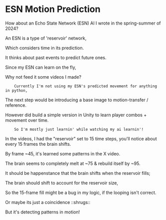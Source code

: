# ESN Motion Prediction

How about an Echo State Network (ESN) AI I wrote in the spring-summer of 2024?

An ESN is a type of 'reservoir' network,
        
Which considers time in its prediction.
        
It thinks about past events to predict future ones.

Since my ESN can learn on the fly,
      
   Why not feed it some videos I made?

        Currently I'm not using my ESN's predicted movement for anything in python,
        
   The next step would be introducing a base image to motion-transfer / reference.
        
However did build a simple version in Unity to learn player combos + movement over time.

        So I'm mostly just learnin' while watching my ai learnin'!

In the videos, I had the "reservoir" set to 15 time steps, you'll notice about every 15 frames the brain shifts.
        
By frame ~45, it's learned some patterns in the X video.
        
The brain seems to completely melt at ~75 & rebuild itself by ~95. 

It should be happenstance that the brain shifts when the reservoir fills;
        
The brain should shift to account for the reservoir size,
        
So the 15-frame fill might be a bug in my logic, if the looping isn't correct.
        
   Or maybe its just a coincidence ::shrugs::
        
But it's detecting patterns in motion!